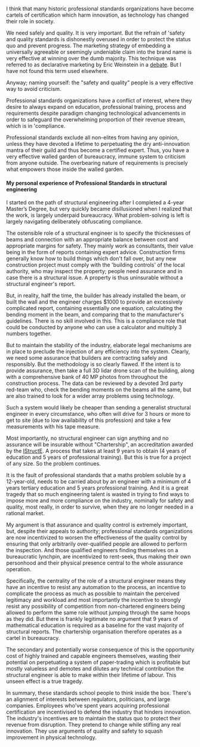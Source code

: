 
I think that many historic professional standards organizations have become cartels of certification which harm innovation, as technology has changed their role in society.

We need safely and quality. It is very important. But the refrain of 'safety and quality standards is dishonestly overused in order to protect the status quo and prevent progress. The marketing strategy of embedding a universally agreeable or seemingly undeniable claim into the brand name is very effective at winning over the dumb majority. This technique was referred to as declarative marketing by Eric Weinstein in a [debate](https://youtu.be/Xkg3C8JDi_0?si=moy4jJ9ZFIS_AQEn&t=2013). But I have not found this term used elsewhere. 

Anyway; naming yourself: the "safety and quality" people is a very effective way to avoid criticism.

Professional standards organizations have a conflict of interest, where they desire to always expand on education, professional training, process and requirements despite paradigm changing technological advancements in order to safeguard the overwhelming proportion of their revenue stream, which is in 'compliance. 

Professional standards exclude all non-elites from having any opinion, unless they have devoted a lifetime to perpetuating the dry anti-innovation mantra of their guild and thus become a certified expert. Thus, you have a very effective walled garden of bureaucracy, immune system to criticism from anyone outside. The overbearing nature of requirements is precisely what empowers those inside the walled garden.

#### My personal experience of Professional Standards in structural engineering

I started on the path of structural engineering after I completed a 4-year Master’s Degree, but very quickly became disillusioned when I realized that the work, is largely underpaid bureaucracy. What problem-solving is left is largely navigating deliberately obfuscating compliance. 

The ostensible role of a structural engineer is to specify the thicknesses of beams and connection with an appropriate balance between cost and appropriate margins for safety. They mainly work as consultants, their value being in the form of reports containing expert advice. Construction firms generally know how to build things which don't fall over, but any new construction project must comply with the 'building controls' of the local authority, who may inspect the property; people need assurance and in case there is a structural issue. A property is thus uninsurable without a structural engineer's report. 

But, in reality, half the time, the builder has already installed the beam, or built the wall and the engineer charges $1000 to provide an excessively complicated report, containing essentially one equation, calculating the bending moment in the beam, and comparing that to the manufacturer's guidelines. There is no skill involved in this. This is a compliance role that could be conducted by anyone who can use a calculator and multiply 3 numbers together.

But to maintain the stability of the industry, elaborate legal mechanisms are in place to preclude the injection of any efficiency into the system. Clearly, we need some assurance that builders are contracting safely and responsibly. But the methodology is so clearly flawed. If the intent is to provide assurance, then take a full 3D lidar drone scan of the building, along with a comprehensive bank of 40 MP photos from throughout the construction process. The data can be reviewed by a devoted 3rd party red-team who, check the bending moments on the beams all the same, but are also trained to look for a wider array problems using technology.

Such a system would likely be cheaper than sending a generalist structural engineer in every circumstance, who often will drive for 3 hours or more to get to site (due to low availability of this profession) and take a few measurements with his tape measure.

Most importantly, no structural engineer can sign anything and no assurance will be insurable without "Chartership", an accreditation awarded by the [IStructE](https://en.wikipedia.org/wiki/Institution_of_Structural_Engineers).  A process that takes at least 9 years to obtain (4 years of education and 5 years of professional training). But this is true for a project of any size. So the problem continues. 

It is the fault of professional standards that a maths problem soluble by a 12-year-old, needs to be carried about by an engineer with a minimum of 4 years tertiary education and 5 years professional training. And it is a great tragedy that so much engineering talent is wasted in trying to find ways to impose more and more compliance on the industry, nominally for safety and quality, most really, in order to survive, when they are no longer needed in a rational market.

My argument is that assurance and quality control is extremely important, but, despite their appeals to authority; professional standards organizations are now incentivized to worsen the effectiveness of the quality control by ensuring that only arbitrarily over-qualified people are allowed to perform the inspection. And those qualified engineers finding themselves on a bureaucratic lynchpin, are incentivized to rent-seek, thus making their own personhood and their physical presence central to the whole assurance operation. 

Specifically, the centrality of the role of a structural engineer means they have an incentive to resist any automation to the process, an incentive to complicate the process as much as possible to maintain the perceived legitimacy and workload and most importantly the incentive to strongly resist any possibility of competition from non-chartered engineers being allowed to perform the same role without jumping through the same hoops as they did. But there is frankly legitimate no argument that 9 years of mathematical education is required as a baseline for the vast majority of structural reports. The chartership organisation therefore operates as a cartel in bureaucracy.

The secondary and potentially worse consequence of this is the opportunity cost of highly trained and capable engineers themselves, wasting their potential on perpetuating a system of paper-trading which is profitable but mostly valueless and demotes and dilutes any technical contribution the structural engineer is able to make within their lifetime of labour.  This unseen effect is a true tragedy.

In summary, these standards school people to think inside the box. There's an alignment of interests between regulators, politicians, and large companies. Employees who've spent years acquiring professional certification are incentivised to defend the industry that hinders innovation. The industry's incentives are to maintain the status quo to protect their revenue from disruption. They pretend to change while stifling any real innovation. They use arguments of quality and safety to squash improvement in physical technology.
